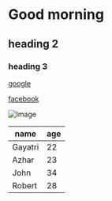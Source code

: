 # Good morning

## heading 2 

### heading 3


[google](https://www.google.com/)

[facebook](https://www.facebook.com/)


![Image](https://cdn-prod.medicalnewstoday.com/content/images/articles/325/325466/man-walking-dog.jpg)


|name|age|
|--|--|
|Gayatri|22|
|Azhar|23|
|John|34|
|Robert|28|


